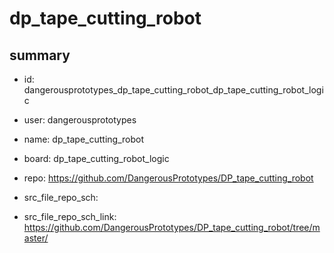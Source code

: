 # dp_tape_cutting_robot
 
## summary 
* id: dangerousprototypes_dp_tape_cutting_robot_dp_tape_cutting_robot_logic
* user: dangerousprototypes
* name: dp_tape_cutting_robot
* board: dp_tape_cutting_robot_logic
* repo: https://github.com/DangerousPrototypes/DP_tape_cutting_robot



* src_file_repo_sch: 
* src_file_repo_sch_link: https://github.com/DangerousPrototypes/DP_tape_cutting_robot/tree/master/




